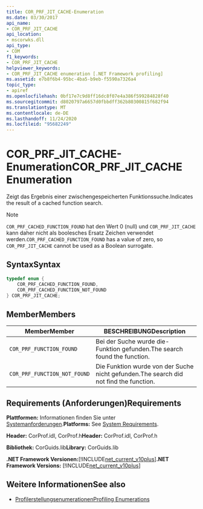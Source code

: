 ```yaml
---
title: COR_PRF_JIT_CACHE-Enumeration
ms.date: 03/30/2017
api_name:
- COR_PRF_JIT_CACHE
api_location:
- mscorwks.dll
api_type:
- COM
f1_keywords:
- COR_PRF_JIT_CACHE
helpviewer_keywords:
- COR_PRF_JIT_CACHE enumeration [.NET Framework profiling]
ms.assetid: e7b8f6b4-95bc-4ba5-b9eb-f5590a7326a4
topic_type:
- apiref
ms.openlocfilehash: 0bf17e7c9d8ff16dc8f07e4a386f599284828f40
ms.sourcegitcommit: d8020797a6657d0fbbdff362b80300815f682f94
ms.translationtype: MT
ms.contentlocale: de-DE
ms.lasthandoff: 11/24/2020
ms.locfileid: "95682249"
---
```

# <a name="cor_prf_jit_cache-enumeration"></a><span data-ttu-id="c9f15-102">COR_PRF_JIT_CACHE-Enumeration</span><span class="sxs-lookup"><span data-stu-id="c9f15-102">COR_PRF_JIT_CACHE Enumeration</span></span>

<span data-ttu-id="c9f15-103">Zeigt das Ergebnis einer zwischengespeicherten Funktionssuche.</span><span class="sxs-lookup"><span data-stu-id="c9f15-103">Indicates the result of a cached function search.</span></span>  
  
> [!NOTE]
> <span data-ttu-id="c9f15-104">`COR_PRF_CACHED_FUNCTION_FOUND` hat den Wert 0 (null) und `COR_PRF_JIT_CACHE` kann daher nicht als boolesches Ersatz Zeichen verwendet werden.</span><span class="sxs-lookup"><span data-stu-id="c9f15-104">`COR_PRF_CACHED_FUNCTION_FOUND` has a value of zero, so `COR_PRF_JIT_CACHE` cannot be used as a Boolean surrogate.</span></span>  
  
## <a name="syntax"></a><span data-ttu-id="c9f15-105">Syntax</span><span class="sxs-lookup"><span data-stu-id="c9f15-105">Syntax</span></span>  
  
```cpp  
typedef enum {  
    COR_PRF_CACHED_FUNCTION_FOUND,  
    COR_PRF_CACHED_FUNCTION_NOT_FOUND  
} COR_PRF_JIT_CACHE;  
```  
  
## <a name="members"></a><span data-ttu-id="c9f15-106">Member</span><span class="sxs-lookup"><span data-stu-id="c9f15-106">Members</span></span>  
  
|<span data-ttu-id="c9f15-107">Member</span><span class="sxs-lookup"><span data-stu-id="c9f15-107">Member</span></span>|<span data-ttu-id="c9f15-108">BESCHREIBUNG</span><span class="sxs-lookup"><span data-stu-id="c9f15-108">Description</span></span>|  
|------------|-----------------|  
|`COR_PRF_FUNCTION_FOUND`|<span data-ttu-id="c9f15-109">Bei der Suche wurde die-Funktion gefunden.</span><span class="sxs-lookup"><span data-stu-id="c9f15-109">The search found the function.</span></span>|  
|`COR_PRF_FUNCTION_NOT_FOUND`|<span data-ttu-id="c9f15-110">Die Funktion wurde von der Suche nicht gefunden.</span><span class="sxs-lookup"><span data-stu-id="c9f15-110">The search did not find the function.</span></span>|  
  
## <a name="requirements"></a><span data-ttu-id="c9f15-111">Requirements (Anforderungen)</span><span class="sxs-lookup"><span data-stu-id="c9f15-111">Requirements</span></span>  

 <span data-ttu-id="c9f15-112">**Plattformen:** Informationen finden Sie unter [Systemanforderungen](../../get-started/system-requirements.md).</span><span class="sxs-lookup"><span data-stu-id="c9f15-112">**Platforms:** See [System Requirements](../../get-started/system-requirements.md).</span></span>  
  
 <span data-ttu-id="c9f15-113">**Header:** CorProf.idl, CorProf.h</span><span class="sxs-lookup"><span data-stu-id="c9f15-113">**Header:** CorProf.idl, CorProf.h</span></span>  
  
 <span data-ttu-id="c9f15-114">**Bibliothek:** CorGuids.lib</span><span class="sxs-lookup"><span data-stu-id="c9f15-114">**Library:** CorGuids.lib</span></span>  
  
 <span data-ttu-id="c9f15-115">**.NET Framework Versionen:**[!INCLUDE[net_current_v10plus](../../../../includes/net-current-v10plus-md.md)]</span><span class="sxs-lookup"><span data-stu-id="c9f15-115">**.NET Framework Versions:** [!INCLUDE[net_current_v10plus](../../../../includes/net-current-v10plus-md.md)]</span></span>  
  
## <a name="see-also"></a><span data-ttu-id="c9f15-116">Weitere Informationen</span><span class="sxs-lookup"><span data-stu-id="c9f15-116">See also</span></span>

- [<span data-ttu-id="c9f15-117">Profilerstellungsenumerationen</span><span class="sxs-lookup"><span data-stu-id="c9f15-117">Profiling Enumerations</span></span>](profiling-enumerations.md)
